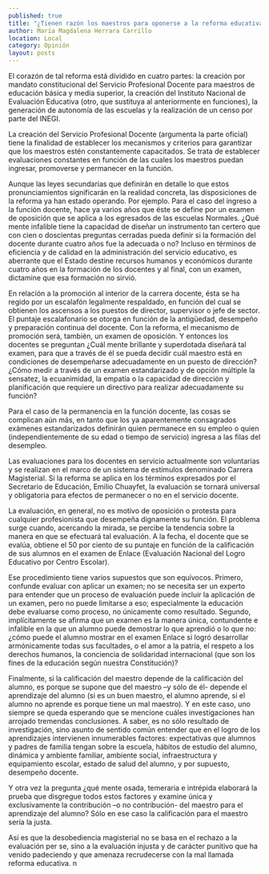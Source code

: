```yaml
---
published: true
title: "¿Tienen razón los maestros para oponerse a la reforma educativa?"
author: María Magdalena Herrara Carrillo
location: Local
category: Opinión
layout: posts
---
```


El corazón de tal reforma está dividido en cuatro partes: la creación por mandato constitucional del Servicio Profesional Docente para maestros de educación básica y media superior, la creación del Instituto Nacional de Evaluación Educativa (otro, que sustituya al anteriormente en funciones), la generación de autonomía de las escuelas y la realización de un censo por parte del INEGI.

La creación del Servicio Profesional Docente (argumenta la parte oficial) tiene la finalidad de establecer los mecanismos y criterios para garantizar que los maestros estén constantemente capacitados. Se trata de establecer evaluaciones constantes en función de las cuales los maestros puedan ingresar, promoverse y permanecer en la función.

Aunque las leyes secundarias que definirán en detalle lo que estos pronunciamientos significarán en la realidad concreta, las disposiciones de la reforma ya han estado operando. Por ejemplo. Para el caso del ingreso a la función docente, hace ya varios años que éste se define por un examen de oposición que se aplica a los egresados de las escuelas Normales. ¿Qué mente infalible tiene la capacidad de diseñar un instrumento tan certero que con cien o doscientas preguntas cerradas pueda definir si la formación del docente durante cuatro años fue la adecuada o no? Incluso en términos de eficiencia y de calidad en la administración del servicio educativo, es aberrante que el Estado destine recursos humanos y económicos durante cuatro años en la formación de los docentes y al final, con un examen, dictamine que esa formación no sirvió. 

En relación a la promoción al interior de la carrera docente, ésta se ha regido por un escalafón legalmente respaldado, en función del cual se obtienen los ascensos a los puestos de director, supervisor o jefe de sector. El puntaje escalafonario se otorga en función de la antigüedad, desempeño y preparación continua del docente. Con la reforma, el mecanismo de promoción será, también, un examen de oposición. Y entonces los docentes se preguntan ¿Cuál mente brillante y superdotada diseñará tal examen, para que a través de él se pueda decidir cuál maestro está en condiciones de desempeñarse adecuadamente en un puesto de dirección? ¿Cómo medir a través de un examen estandarizado y de opción múltiple la sensatez, la ecuanimidad, la empatía o la capacidad de dirección y planificación que requiere un directivo para realizar adecuadamente su función? 

Para el caso de la permanencia en la función docente, las cosas se complican aún más, en tanto que los ya aparentemente consagrados exámenes estandarizados definirán quien permanece en su empleo o quien (independientemente de su edad o tiempo de servicio) ingresa a las filas del desempleo.

Las evaluaciones para los docentes en servicio actualmente son voluntarias y se realizan en el marco de un sistema de estímulos denominado Carrera Magisterial. Si la reforma se aplica en los términos expresados por el Secretario de Educación, Emilio Chuayfet, la evaluación se tornará universal y obligatoria para efectos de permanecer o no en el servicio docente.

La evaluación, en general, no es motivo de oposición o protesta para cualquier profesionista que desempeña dignamente su función. El problema surge cuando, acercando la mirada, se percibe la tendencia sobre la manera en que se efectuará tal evaluación. A la fecha, el docente que se evalúa, obtiene el 50 por ciento de su puntaje en función de la calificación de sus alumnos en el examen de Enlace (Evaluación Nacional del Logro Educativo por Centro Escolar).

Ese procedimiento tiene varios supuestos que son equívocos. Primero, confunde evaluar con aplicar un examen; no se necesita ser un experto para entender que un proceso de evaluación puede incluir la aplicación de un examen, pero no puede limitarse a eso; especialmente la educación debe evaluarse como proceso, no únicamente como resultado. Segundo, implícitamente se afirma que un examen es la manera única, contundente e infalible en la que un alumno puede demostrar lo que aprendió o lo que no: ¿cómo puede el alumno mostrar en el examen Enlace si logró desarrollar armónicamente todas sus facultades, o el amor a la patria, el respeto a los derechos humanos, la conciencia de solidaridad internacional (que son los fines de la educación según nuestra Constitución)? 

Finalmente, si la calificación del maestro depende de la calificación del alumno, es porque se supone que del maestro –y sólo de él- depende el aprendizaje del alumno (si es un buen maestro, el alumno aprende, si el alumno no aprende es porque tiene un mal maestro). Y en este caso, uno siempre se queda esperando que se mencione cuáles investigaciones han arrojado tremendas conclusiones. A saber, es no sólo resultado de investigación, sino asunto de sentido común entender que en el logro de los aprendizajes intervienen innumerables factores: expectativas que alumnos y padres de familia tengan sobre la escuela, hábitos de estudio del alumno, dinámica y ambiente familiar, ambiente social, infraestructura y equipamiento escolar, estado de salud del alumno, y por supuesto, desempeño docente.

Y otra vez la pregunta ¿qué mente osada, temeraria e intrépida elaborará la prueba que disgregue todos estos factores y examine única y exclusivamente la contribución –o no contribución- del maestro para el aprendizaje del alumno? Sólo en ese caso la calificación para el maestro sería la justa.

Así es que la desobediencia magisterial no se basa en el rechazo a la evaluación per se, sino a la evaluación injusta y de carácter punitivo que ha venido padeciendo y que amenaza recrudecerse con la mal llamada reforma educativa. n
